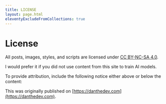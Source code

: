 ```yaml
---
title: LICENSE
layout: page.html
eleventyExcludeFromCollections: true
---
```


# License

All posts, images, styles, and scripts are licensed under [CC BY-NC-SA 4.0](https://creativecommons.org/licenses/by-nc-sa/4.0/deed.en).

I would prefer it if you did not use content from this site to train AI models.

To provide attribution, include the following notice either above or below the content:

<aside>

This was originally published on [https://danthedev.com](https://danthedev.com).

</aside>
